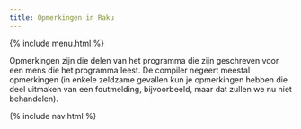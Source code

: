 ```yaml
---
title: Opmerkingen in Raku
---
```


{% include menu.html %}

Opmerkingen zijn die delen van het programma die zijn geschreven voor een mens die het programma leest. De compiler negeert meestal opmerkingen (in enkele zeldzame gevallen kun je opmerkingen hebben die deel uitmaken van een foutmelding, bijvoorbeeld, maar dat zullen we nu niet behandelen).

{% include nav.html %}